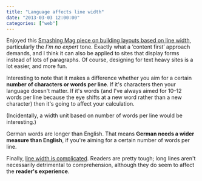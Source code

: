 ```yaml
---
title: "Language affects line width"
date: "2013-03-03 12:00:00"
categories: ["web"]
---
```



Enjoyed this [Smashing Mag piece on building layouts based on line width](https://www.smashingmagazine.com/2013/03/01/logical-breakpoints-responsive-design/), particularly the _I'm no expert_ tone. Exactly what a ‘content first’ approach demands, and I think it can also be applied to sites that display forms instead of lots of paragraphs. Of course, designing for text heavy sites is a lot easier, and more fun.

Interesting to note that it makes a difference whether you aim for a certain **number of characters or words per line**. If it's characters then your language doesn't matter. If it's words (and I've always aimed for 10–12 words per line because the eye shifts at a new word rather than a new character) then it's going to affect your calculation.

(Incidentally, a width unit based on number of words per line would be interesting.)

German words are longer than English. That means **German needs a wider measure than English**, if you're aiming for a certain number of words per line.

Finally, [line width is complicated](https://blog.fawny.org/2005/09/21/measures/). Readers are pretty tough; long lines aren't necessarily detrimental to comprehension, although they do seem to affect the **reader's experience**.
